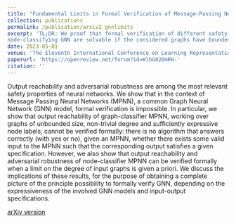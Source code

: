 ```yaml
---
title: "Fundamental Limits in Formal Verification of Message-Passing Neural Networks"
collection: publications
permalink: /publication/arxiv2_gnnlimits
excerpt: 'TL;DR: We proof that formal verification of different safety properties of graph-classifying MPNN is impossible in general and that verification problems for
node-classifying GNN are solvable if the considered graphs have bounded degree.' 
date: 2023-05-01
venue: 'The Eleventh International Conference on Learning Representations, ICLR'
paperurl: 'https://openreview.net/forum?id=WlbG820mRH-'
citation: ''
---
```

Output reachability and adversarial robustness are among the most relevant safety properties of neural networks. We show that in the context of Message Passing Neural Networks (MPNN), a common Graph Neural Network (GNN) model, formal verification is impossible. In particular, we show that output reachability of graph-classifier MPNN, working over graphs 
of unbounded size, non-trivial degree and sufficiently expressive node labels, cannot be verified formally: there is no algorithm that answers correctly (with yes or no), given an MPNN, whether there exists some valid input to the MPNN such that the corresponding output satisfies a given specification. However, we also show that output reachability and 
adversarial robustness of node-classifier MPNN can be verified formally when a limit on the degree of input graphs is given a priori. We discuss the implications of these results, for the purpose of obtaining a complete picture of the principle possibility to formally verify GNN, depending on the expressiveness of the involved GNN models and input-output 
specifications. 

[arXiv version](https://arxiv.org/pdf/2206.05070.pdf)

